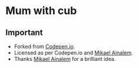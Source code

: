 # Mum with cub

## Important
- Forked from [Codepen.io](https://codepen.io/ainalem/pen/vagXBL).
- Licensed as per Codepen.io and [Mikael Ainalem](https://codepen.io/ainalem). 
- Thanks [Mikael Ainalem](https://codepen.io/ainalem) for a brilliant idea.
